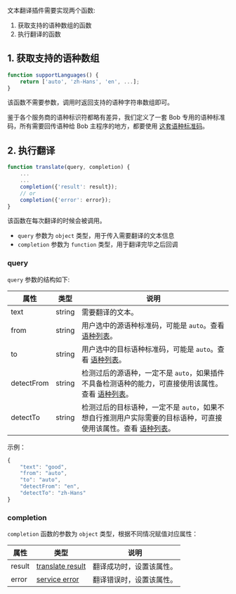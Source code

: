 文本翻译插件需要实现两个函数:

1. 获取支持的语种数组的函数
2. 执行翻译的函数

## 1. 获取支持的语种数组

```js
function supportLanguages() {
    return ['auto', 'zh-Hans', 'en', ...];
}
```

该函数不需要参数，调用时返回支持的语种字符串数组即可。

鉴于各个服务商的语种标识符都略有差异，我们定义了一套 Bob 专用的语种标准码，所有需要回传语种给 Bob 主程序的地方，都要使用 [这套语种标准码](plugin/addtion/language.md)。

## 2. 执行翻译

```js
function translate(query, completion) {
    ...
    ...
    completion({'result': result});
    // or
    completion({'error': error});    
}
```

该函数在每次翻译的时候会被调用。

* `query` 参数为 `object` 类型，用于传入需要翻译的文本信息
* `completion` 参数为 `function` 类型，用于翻译完毕之后回调

### query

`query` 参数的结构如下:

| 属性 | 类型 | 说明 |
| --- | --- | --- |
| text | string | 需要翻译的文本。 |
| from | string | 用户选中的源语种标准码，可能是 `auto`。查看 [语种列表](plugin/addtion/language.md)。 |
| to | string | 用户选中的目标语种标准码，可能是 `auto`。查看 [语种列表](plugin/addtion/language.md)。 |
| detectFrom | string | 检测过后的源语种，一定不是 `auto`，如果插件不具备检测语种的能力，可直接使用该属性。查看 [语种列表](plugin/addtion/language.md)。 |
| detectTo | string | 检测过后的目标语种，一定不是 `auto`，如果不想自行推测用户实际需要的目标语种，可直接使用该属性。查看 [语种列表](plugin/addtion/language.md)。 |

示例：

```javascript
{
    "text": "good",
    "from": "auto",
    "to": "auto",
    "detectFrom": "en",
    "detectTo": "zh-Hans"
}
```

### completion

`completion` 函数的参数为 `object` 类型，根据不同情况赋值对应属性：

| 属性 | 类型 | 说明 |
| --- | --- | --- |
| result | [translate result](plugin/object/translateresult.md) | 翻译成功时，设置该属性。 |
| error | [service error](plugin/object/serviceerror.md) | 翻译错误时，设置该属性。 |